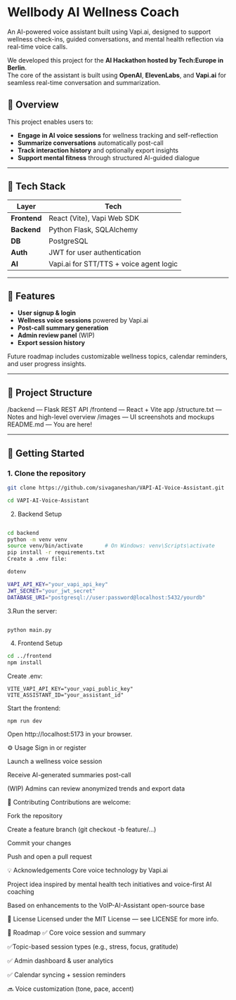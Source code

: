 # Wellbody AI Wellness Coach

An AI-powered voice assistant built using Vapi.ai, designed to support wellness check-ins, guided conversations, and mental health reflection via real-time voice calls.

We developed this project for the **AI Hackathon hosted by Tech:Europe in Berlin**.  
The core of the assistant is built using **OpenAI**, **ElevenLabs**, and **Vapi.ai** for seamless real-time conversation and summarization.

## 🎯 Overview

This project enables users to:

- **Engage in AI voice sessions** for wellness tracking and self-reflection  
- **Summarize conversations** automatically post-call  
- **Track interaction history** and optionally export insights  
- **Support mental fitness** through structured AI-guided dialogue

---

## 🧩 Tech Stack

| Layer       | Tech                          |
|-------------|-------------------------------|
| **Frontend**| React (Vite), Vapi Web SDK    |
| **Backend** | Python Flask, SQLAlchemy      |
| **DB**      | PostgreSQL                    |
| **Auth**    | JWT for user authentication   |
| **AI**      | Vapi.ai for STT/TTS + voice agent logic |

---

## 🚀 Features

- **User signup & login**  
- **Wellness voice sessions** powered by Vapi.ai  
- **Post-call summary generation**  
- **Admin review panel** (WIP)  
- **Export session history**  

Future roadmap includes customizable wellness topics, calendar reminders, and user progress insights.

---

## 📁 Project Structure

/backend — Flask REST API
/frontend — React + Vite app
/structure.txt — Notes and high-level overview
/images — UI screenshots and mockups
README.md — You are here!


---

## 🔧 Getting Started

### 1. Clone the repository

```bash
git clone https://github.com/sivaganeshan/VAPI-AI-Voice-Assistant.git

cd VAPI-AI-Voice-Assistant
```
2. Backend Setup
   
```bash

cd backend
python -m venv venv
source venv/bin/activate       # On Windows: venv\Scripts\activate
pip install -r requirements.txt
Create a .env file:

dotenv

VAPI_API_KEY="your_vapi_api_key"
JWT_SECRET="your_jwt_secret"
DATABASE_URI="postgresql://user:password@localhost:5432/yourdb"

```
3.Run the server:

```bash

python main.py
```


4. Frontend Setup
```bash
cd ../frontend
npm install
```

Create .env:
```
VITE_VAPI_API_KEY="your_vapi_public_key"
VITE_ASSISTANT_ID="your_assistant_id"
```

Start the frontend:

```
npm run dev
```
Open http://localhost:5173 in your browser.

⚙️ Usage
Sign in or register

Launch a wellness voice session

Receive AI-generated summaries post-call

(WIP) Admins can review anonymized trends and export data

🤝 Contributing
Contributions are welcome:

Fork the repository

Create a feature branch (git checkout -b feature/...)

Commit your changes

Push and open a pull request

💡 Acknowledgements
Core voice technology by Vapi.ai

Project idea inspired by mental health tech initiatives and voice-first AI coaching

Based on enhancements to the VoIP-AI-Assistant open-source base

📄 License
Licensed under the MIT License — see LICENSE for more info.

🧭 Roadmap
✅ Core voice session and summary

✅Topic-based session types (e.g., stress, focus, gratitude)

✅ Admin dashboard & user analytics

✅ Calendar syncing + session reminders

🔜 Voice customization (tone, pace, accent)